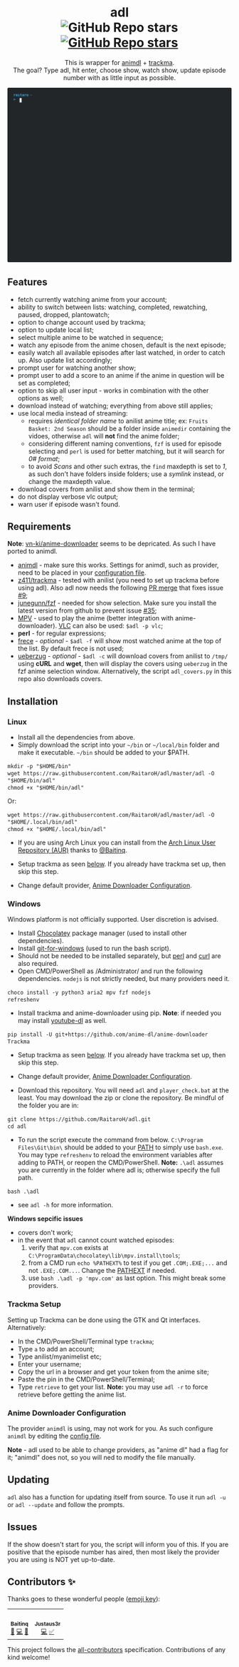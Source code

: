 <div align="center">
  <h1>adl<br>
    <img alt="GitHub Repo stars" src="https://img.shields.io/github/stars/RaitaroH/adl?style=flat-square">
    <a href="#contributors-">
      <img alt="GitHub Repo stars" src="https://img.shields.io/github/all-contributors/RaitaroH/adl/master?color=orange&style=flat-square">
    <a/>
  </h1>
  <p>
    This is wrapper for <a href="https://github.com/justfoolingaround/animdl">animdl</a> +
    <a href="https://github.com/z411/trackma">trackma</a>.<br>
    The goal? Type adl, hit enter, choose show, watch show, update episode number with as little input as possible.
  </p>

  ![](./images/terminal.svg)
</div>

## Features

+ fetch currently watching anime from your account;
+ ability to switch between lists: watching, completed, rewatching, paused, dropped, plantowatch;
+ option to change account used by trackma;
+ option to update local list;
+ select multiple anime to be watched in sequence;
+ watch any episode from the anime chosen, default is the next episode;
+ easily watch all available episodes after last watched, in order to catch up. Also update list accordingly;
+ prompt user for watching another show;
+ prompt user to add a score to an anime if the anime in question will be set as completed;
+ option to skip all user input - works in combination with the other options as well;
+ download instead of watching; everything from above still applies;
+ use local media instead of streaming:
  - requires *identical folder name* to anilist anime title; ex: `Fruits Basket:
    2nd Season` should be a folder inside `animedir` containing the vidoes,
    otherwise `adl` will **not** find the anime folder;
  - considering different naming conventions, `fzf` is used for episode
    selecting and `perl` is used for better matching, but it will search for *0#
    format*;
  - to avoid *Scans* and other such extras, the `find` maxdepth is set to *1*,
    as such don't have folders inside folders; use a *symlink* instead, or change
    the maxdepth value.
+ download covers from anilist and show them in the terminal;
+ do not display verbose vlc output;
+ warn user if episode wasn't found.

## Requirements
**Note**: [vn-ki/anime-downloader](https://github.com/vn-ki/anime-downloader) seems to be depricated. As such I have ported to animdl.
  
+ [animdl](https://github.com/justfoolingaround/animdl) - make sure this works. Settings for animdl, such as provider, need to be placed in your [configuration file](https://github.com/justfoolingaround/animdl#configurations).
+ [z411/trackma](https://github.com/z411/trackma) - tested with anilist (you need to set up trackma before using adl). Also adl now needs the following [PR merge](https://github.com/z411/trackma/commit/020c0a25637f7368e6c075bcbe67cd938a51b818) that fixes issue [#9](https://github.com/RaitaroH/adl/issues/9);
+ [junegunn/fzf](https://github.com/junegunn/fzf) - needed for show selection.
  Make sure you install the latest version from github to prevent issue [#35](https://github.com/RaitaroH/adl/issues/35);
+ [MPV](https://mpv.io/) - used to play the anime (better integration with anime-downloader). [VLC](https://www.videolan.org/vlc/) can also be used: `$adl -p vlc`;
+ **perl** - for regular expressions;
+ [frece](https://github.com/SicariusNoctis/frece) - *optional* - `$adl -f` will show most watched anime at the top of the list. By default frece is not used;
+ [ueberzug](https://github.com/seebye/ueberzug) - *optional* - `$adl -c` will download covers from anilist to `/tmp/` using **cURL** and **wget**, then will display the covers using `ueberzug` in the fzf anime selection window. Alternatively, the script `adl_covers.py` in this repo also downloads covers.

## Installation
### Linux
+ Install all the dependencies from above.
+ Simply download the script into your `~/bin` or `~/local/bin` folder and make it executable. `~/bin` should be added to your $PATH.

```
mkdir -p "$HOME/bin"
wget https://raw.githubusercontent.com/RaitaroH/adl/master/adl -O "$HOME/bin/adl"
chmod +x "$HOME/bin/adl"
```
Or:
```
wget https://raw.githubusercontent.com/RaitaroH/adl/master/adl -O "$HOME/.local/bin/adl"
chmod +x "$HOME/.local/bin/adl"
```

+ If you are using Arch Linux you can install from the [Arch Linux User Repository (AUR)](https://aur.archlinux.org/packages/adl-git/) thanks to [@Baitinq](https://github.com/Baitinq).

+ Setup trackma as seen [below](#trackma-setup). If you already have trackma set up, then skip this step.
+ Change default provider, [Anime Downloader Configuration](#anime-downloader-configuration).

### Windows
Windows platform is not officially supported. User discretion is advised.

+ Install [Chocolatey](https://chocolatey.org/install) package manager (used to install other dependencies).
+ Install [git-for-windows](https://gitforwindows.org/) (used to run the bash script).
+ Should not be needed to be installed separately, but [perl](https://strawberryperl.com/) and [curl](https://curl.se/windows/) are also required.
+ Open CMD/PowerShell as /Administrator/ and run the following dependencies. `nodejs` is not strictly needed, but many providers need it.
```
choco install -y python3 aria2 mpv fzf nodejs
refreshenv
```
+ Install trackma and anime-downloader using pip. **Note**: if needed you may install [youtube-dl](https://github.com/ytdl-org/youtube-dl) as well.
```
pip install -U git+https://github.com/anime-dl/anime-downloader Trackma
```

+ Setup trackma as seen [below](#trackma-setup). If you already have trackma set up, then skip this step.
+ Change default provider, [Anime Downloader Configuration](#anime-downloader-configuration).

+ Download this repository. You will need `adl` and `player_check.bat` at the least. You may download the zip or clone the repository. Be mindful of the folder you are in:
```
git clone https://github.com/RaitaroH/adl.git
cd adl
```

+ To run the script execute the command from below. `C:\Program Files\Git\bin\` should be added to your [PATH](https://www.architectryan.com/2018/03/17/add-to-the-path-on-windows-10/) to simply use `bash.exe`. You may type `refreshenv` to reload the environment variables after adding to PATH, or reopen the CMD/PowerShell. **Note:** `.\adl` assumes you are currently in the folder where adl is; otherwise specify the full path.
```
bash .\adl
```
  - see `adl -h` for more information.

**Windows sepcific issues**
+ covers don't work;
+ in the event that `adl` cannot count watched episodes:
  1. verify that `mpv.com` exists at `C:\ProgramData\chocolatey\lib\mpv.install\tools`; 
  2. from a CMD run `echo %PATHEXT%` to test if you get `.COM;.EXE;...` and not `.EXE;.COM...`. Change the [PATHEXT](https://www.nextofwindows.com/what-is-pathext-environment-variable-in-windows) if needed.
  3. use `bash .\adl -p 'mpv.com'` as last option. This might break some providers.

### Trackma Setup
Setting up Trackma can be done using the GTK and Qt interfaces. Alternatively:
  + In the CMD/PowerShell/Terminal type `trackma`;
  + Type `a` to add an account;
  + Type anilist/myanimelist etc;
  + Enter your username;
  + Copy the url in a browser and get your token from the anime site;
  + Paste the pin in the CMD/PowerShell/Terminal;
  + Type `retrieve` to get your list. **Note:** you may use `adl -r` to force retrieve before getting the anime list.

### Anime Downloader Configuration
The provider `animdl` is using, may not work for you. As such configure `animdl` by editing the [config file](https://github.com/justfoolingaround/animdl#configurations).

**Note** - adl used to be able to change providers, as "anime dl" had a flag for it; "animdl" does not, so you will ned to modify the file manually.

## Updating

`adl` also has a function for updating itself from source. To use it run `adl -u` or `adl --update` and follow the prompts.

## Issues

If the show doesn't start for you, the script will inform you of this. If you are positive that the episode number has aired, then most likely the provider you are using is NOT yet up-to-date.

## Contributors ✨

Thanks goes to these wonderful people ([emoji key](https://allcontributors.org/docs/en/emoji-key)):

<!-- ALL-CONTRIBUTORS-LIST:START - Do not remove or modify this section -->
<!-- prettier-ignore-start -->
<!-- markdownlint-disable -->
<table>
  <tr>
    <td align="center"><a href="https://github.com/Baitinq"><img src="https://avatars0.githubusercontent.com/u/30861839?v=4?s=100" width="100px;" alt=""/><br /><sub><b>Baitinq</b></sub></a><br /><a href="https://github.com/RaitaroH/adl/issues?q=author%3ABaitinq" title="Bug reports">🐛</a> <a href="https://github.com/RaitaroH/adl/commits?author=Baitinq" title="Code">💻</a> <a href="#ideas-Baitinq" title="Ideas, Planning, & Feedback">🤔</a></td>
    <td align="center"><a href="https://github.com/Justaus3r"><img src="https://avatars.githubusercontent.com/u/72691864?v=4?s=100" width="100px;" alt=""/><br /><sub><b>Justaus3r</b></sub></a><br /><a href="https://github.com/RaitaroH/adl/commits?author=Justaus3r" title="Code">💻</a> <a href="#tutorial-Justaus3r" title="Tutorials">✅</a></td>
  </tr>
</table>

<!-- markdownlint-restore -->
<!-- prettier-ignore-end -->

<!-- ALL-CONTRIBUTORS-LIST:END -->

This project follows the [all-contributors](https://github.com/all-contributors/all-contributors) specification. Contributions of any kind welcome!
